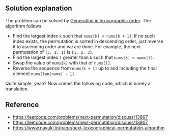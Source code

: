 ## Solution explanation

The problem can be solved by [Generation in lexicographic order](https://en.wikipedia.org/wiki/Permutation#Generation_in_lexicographic_order).
The algorithm follows:

- Find the largest index `k` such that `nums[k] < nums[k + 1]`. 
If no such index exists, the permutation is sorted in descending order, 
just reverse it to ascending order and we are done. 
For example, the next permutation of `[3, 2, 1]` is `[1, 2, 3]`.
- Find the largest index `l` greater than `k` such that `nums[k] < nums[l]`.
- Swap the value of `nums[k]` with that of `nums[l]`.
- Reverse the sequence from `nums[k + 1]` up to and including the final element `nums[len(nums) - 1]`.

Quite simple, yeah? Now comes the following code, which is barely a translation.

## Reference

- https://leetcode.com/problems/next-permutation/discuss/13867
- https://leetcode.com/problems/next-permutation/discuss/13907
- https://www.nayuki.io/page/next-lexicographical-permutation-algorithm